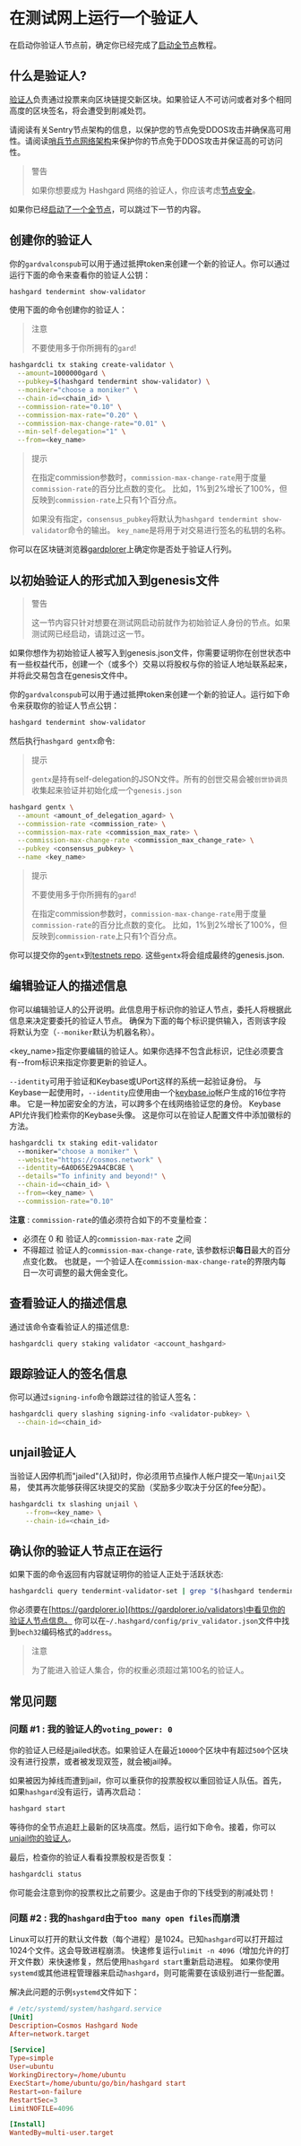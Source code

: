 # 在测试网上运行一个验证人

在启动你验证人节点前，确定你已经完成了[启动全节点](https://github.com/hashgard/testnets/blob/master/docs/README.md)教程。

## 什么是验证人?

[验证人](./overview.md)负责通过投票来向区块链提交新区块。如果验证人不可访问或者对多个相同高度的区块签名，将会遭受到削减处罚。

请阅读有关Sentry节点架构的信息，以保护您的节点免受DDOS攻击并确保高可用性。请阅读[哨兵节点网络架构](./security.md)来保护你的节点免于DDOS攻击并保证高的可访问性。

> 警告
>
> 如果你想要成为 Hashgard 网络的验证人，你应该考虑[节点安全](./security.md)。


如果你已经[启动了一个全节点](https://github.com/hashgard/testnets/blob/master/docs/README.md)，可以跳过下一节的内容。

## 创建你的验证人

你的`gardvalconspub`可以用于通过抵押token来创建一个新的验证人。你可以通过运行下面的命令来查看你的验证人公钥：

```bash
hashgard tendermint show-validator
```

使用下面的命令创建你的验证人：

> 注意
> 
> 不要使用多于你所拥有的`gard`!

```bash
hashgardcli tx staking create-validator \
  --amount=1000000gard \
  --pubkey=$(hashgard tendermint show-validator) \
  --moniker="choose a moniker" \
  --chain-id=<chain_id> \
  --commission-rate="0.10" \
  --commission-max-rate="0.20" \
  --commission-max-change-rate="0.01" \
  --min-self-delegation="1" \
  --from=<key_name>
```

> 提示
>
> 在指定commission参数时，`commission-max-change-rate`用于度量`commission-rate`的百分比点数的变化。
> 比如，1%到2%增长了100%，但反映到`commission-rate`上只有1个百分点。
>
> 如果没有指定，`consensus_pubkey`将默认为`hashgard tendermint show-validator`命令的输出。
> `key_name`是将用于对交易进行签名的私钥的名称。

你可以在区块链浏览器[gardplorer](https://gardplorer.io)上确定你是否处于验证人行列。

## 以初始验证人的形式加入到genesis文件

> 警告
> 
> 这一节内容只针对想要在测试网启动前就作为初始验证人身份的节点。如果测试网已经启动，请跳过这一节。

如果你想作为初始验证人被写入到genesis.json文件，你需要证明你在创世状态中有一些权益代币，创建一个（或多个）交易以将股权与你的验证人地址联系起来，并将此交易包含在genesis文件中。

你的`gardvalconspub`可以用于通过抵押token来创建一个新的验证人。运行如下命令来获取你的验证人节点公钥：

```bash
hashgard tendermint show-validator
```

然后执行`hashgard gentx`命令:

> 提示
>
> `gentx`是持有self-delegation的JSON文件。所有的创世交易会被`创世协调员`收集起来验证并初始化成一个`genesis.json`

```bash
hashgard gentx \
  --amount <amount_of_delegation_agard> \
  --commission-rate <commission_rate> \
  --commission-max-rate <commission_max_rate> \
  --commission-max-change-rate <commission_max_change_rate> \
  --pubkey <consensus_pubkey> \
  --name <key_name>
```

> 提示
>
> 不要使用多于你所拥有的`gard`!
>
> 在指定commission参数时，`commission-max-change-rate`用于度量`commission-rate`的百分比点数的变化。
> 比如，1%到2%增长了100%，但反映到`commission-rate`上只有1个百分点。

你可以提交你的`gentx`到[testnets repo](https://github.com/hashgard/testnets). 这些`gentx`将会组成最终的genesis.json.

## 编辑验证人的描述信息

你可以编辑验证人的公开说明。此信息用于标识你的验证人节点，委托人将根据此信息来决定要委托的验证人节点。
确保为下面的每个标识提供输入，否则该字段将默认为空（`--moniker`默认为机器名称）。

<key_name>指定你要编辑的验证人。如果你选择不包含此标识，记住必须要含有--from标识来指定你要更新的验证人。

`--identity`可用于验证和Keybase或UPort这样的系统一起验证身份。
与Keybase一起使用时，`--identity`应使用由一个[keybase.io](https://keybase.io/)帐户生成的16位字符串。
它是一种加密安全的方法，可以跨多个在线网络验证您的身份。 Keybase API允许我们检索你的Keybase头像。
这是你可以在验证人配置文件中添加徽标的方法。

```bash
hashgardcli tx staking edit-validator
  --moniker="choose a moniker" \
  --website="https://cosmos.network" \
  --identity=6A0D65E29A4CBC8E \
  --details="To infinity and beyond!" \
  --chain-id=<chain_id> \
  --from=<key_name> \
  --commission-rate="0.10"
```

**注意** : `commission-rate`的值必须符合如下的不变量检查：

+ 必须在 0 和 验证人的`commission-max-rate` 之间
+ 不得超过 验证人的`commission-max-change-rate`, 该参数标识**每日**最大的百分点变化数。
也就是，一个验证人在`commission-max-change-rate`的界限内每日一次可调整的最大佣金变化。


## 查看验证人的描述信息

通过该命令查看验证人的描述信息:

```bash
hashgardcli query staking validator <account_hashgard>
```

## 跟踪验证人的签名信息

你可以通过`signing-info`命令跟踪过往的验证人签名：

```bash
hashgardcli query slashing signing-info <validator-pubkey> \
  --chain-id=<chain_id>
```

## unjail验证人

当验证人因停机而"jailed"(入狱)时，你必须用节点操作人帐户提交一笔`Unjail`交易，
使其再次能够获得区块提交的奖励（奖励多少取决于分区的fee分配）。

```bash
hashgardcli tx slashing unjail \
	--from=<key_name> \
	--chain-id=<chain_id>
```

## 确认你的验证人节点正在运行

如果下面的命令返回有内容就证明你的验证人正处于活跃状态:

```bash
hashgardcli query tendermint-validator-set | grep "$(hashgard tendermint show-validator)"
```

你必须要在[https://gardplorer.io](https://gardplorer.io/validators)中看见你的验证人节点信息。
你可以在`~/.hashgard/config/priv_validator.json`文件中找到`bech32`编码格式的`address`。

> 注意
> 
> 为了能进入验证人集合，你的权重必须超过第100名的验证人。

## 常见问题

### 问题 #1 : 我的验证人的`voting_power: 0`

你的验证人已经是jailed状态。如果验证人在最近`10000`个区块中有超过`500`个区块没有进行投票，或者被发现双签，就会被jail掉。

如果被因为掉线而遭到jail，你可以重获你的投票股权以重回验证人队伍。首先，如果`hashgard`没有运行，请再次启动：

```bash
hashgard start
```

等待你的全节点追赶上最新的区块高度。然后，运行如下命令。接着，你可以[unjail你的验证人]()。

最后，检查你的验证人看看投票股权是否恢复：

```bash
hashgardcli status
```

你可能会注意到你的投票权比之前要少。这是由于你的下线受到的削减处罚！


### 问题 #2 : 我的`hashgard`由于`too many open files`而崩溃

Linux可以打开的默认文件数（每个进程）是1024。已知`hashgard`可以打开超过1024个文件。这会导致进程崩溃。
快速修复运行`ulimit -n 4096`（增加允许的打开文件数）来快速修复，然后使用`hashgard start`重新启动进程。
如果你使用`systemd`或其他进程管理器来启动`hashgard`，则可能需要在该级别进行一些配置。

解决此问题的示例`systemd`文件如下：

```toml
# /etc/systemd/system/hashgard.service
[Unit]
Description=Cosmos Hashgard Node
After=network.target

[Service]
Type=simple
User=ubuntu
WorkingDirectory=/home/ubuntu
ExecStart=/home/ubuntu/go/bin/hashgard start
Restart=on-failure
RestartSec=3
LimitNOFILE=4096

[Install]
WantedBy=multi-user.target
```
